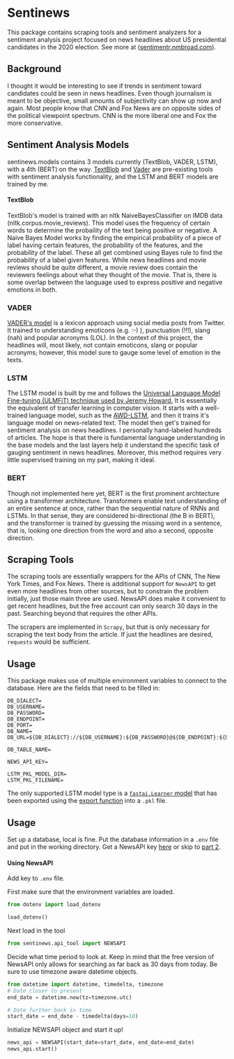 # Sentinews
This package contains scraping tools and sentiment analyzers for a sentiment analysis project focused on news headlines about US presidential candidates in the 2020 election. See more at ([sentimentr.nmbroad.com](sentimentr.nmbroad.com)).

## Background
I thought it would be interesting to see if trends in sentiment toward candidates could be seen in news headlines. Even though journalism is meant to be objective, small amounts of subjectivity can show up now and again. Most people know that CNN and Fox News are on opposite sides of the political viewpoint spectrum. CNN is the more liberal one and Fox the more conservative. 
 

## Sentiment Analysis Models
sentinews.models contains 3 models currently (TextBlob, VADER, LSTM), with a 4th (BERT) on the way. [TextBlob](https://textblob.readthedocs.io/en/dev/) and [Vader](https://github.com/cjhutto/vaderSentiment) are pre-existing tools with sentiment analysis functionality, and the LSTM and BERT models are trained by me.

#### TextBlob
TextBlob's model is trained with an nltk NaiveBayesClassifier on IMDB data (nltk.corpus.movie_reviews). This model uses the frequency of certain words to determine the probaility of the text being positive or negative. A Naive Bayes Model works by finding the empirical probability of a piece of label having certain features, the probability of the features, and the probability of the label. These all get combined using Bayes rule to find the probability of a label given features. 
While news headlines and movie reviews should be quite different, a movie review does contain the reviewers feelings about what they thought of the movie. That is, there is some overlap between the language used to express positive and negative emotions in both.




### VADER
[VADER's model](https://github.com/cjhutto/vaderSentiment) is a lexicon approach using social media posts from Twitter. It trained to understanding emoticons (e.g. :-) ), punctuation (!!!), slang (nah) and popular acronyms (LOL). In the context of this project, the headlines will, most likely, not contain emoticons, slang or popular acronyms; however, this model sure to gauge some level of emotion in the texts.  

### LSTM
The LSTM model is built by me and follows the [Universal Language Model Fine-tuning (ULMFiT) technique used by Jeremy Howard.](https://arxiv.org/abs/1801.06146) It is essentially the equivalent of transfer learning in computer vision.  It starts with a well-trained language model, such as the [AWD-LSTM](https://arxiv.org/abs/1708.02182), and then it trains it's language model on news-related text. The model then get's trained for sentiment analysis on news headlines. I personally hand-labeled hundreds of articles. The hope is that there is fundamental language understanding in the base models and the last layers help it understand the specific task of gauging sentiment in news headlines. Moreover, this method requires very little supervised training on my part, making it ideal.

### BERT
Though not implemented here yet, BERT is the first prominent archtecture using a transformer architecture.  Transformers enable text understanding of an entire sentence at once, rather than the sequential nature of RNNs and LSTMs. In that sense, they are considered bi-directional (the B in BERT), and the transformer is trained by guessing the missing word in a sentence, that is, looking one direction from the word and also a second, opposite direction.

## Scraping Tools
The scraping tools are essentially wrappers for the APIs of CNN, The New York Times, and Fox News. There is additional support for `NewsAPI`  to get even more headlines from other sources, but to constrain the problem initially, just those main three are used. NewsAPI does make it convenient to get recent headlines, but the free account can only search 30 days in the past. Searching beyond that requires the other APIs.

The scrapers are implemented in `Scrapy`, but that is only necessary for scraping the text body from the article. If just the headlines are desired, `requests` would be sufficient.


## Usage
This package makes use of multiple environment variables to connect to the database. Here are the fields that need to be filled in:

```
DB_DIALECT=
DB_USERNAME=
DB_PASSWORD=
DB_ENDPOINT=
DB_PORT=
DB_NAME=
DB_URL=${DB_DIALECT}://${DB_USERNAME}:${DB_PASSWORD}@${DB_ENDPOINT}:${DB_PORT}/${DB_NAME}

DB_TABLE_NAME=

NEWS_API_KEY=

LSTM_PKL_MODEL_DIR=
LSTM_PKL_FILENAME=
```
The only supported LSTM model type is a [`fastai.Learner` model](https://docs.fast.ai/basic_train.html#Learner) that has been exported using the [export function](https://docs.fast.ai/basic_train.html#Learner.export) into a `.pkl` file.


## Usage
Set up a database, local is fine.  Put the database information in a `.env` file and put in the working directory.  Get a NewsAPI key [here](https://newsapi.org/register) or skip to [part 2](#without-newsapi).

#### Using NewsAPI
Add key to `.env` file.

First make sure that the environment variables are loaded.
```python
from dotenv import load_dotenv

load_dotenv()
```

Next load in the tool
```python
from sentinews.api_tool import NEWSAPI
```

Decide what time period to look at. Keep in mind that the free version of NewsAPI only allows for searching as far back as 30 days from today. Be sure to use timezone aware datetime objects.
```python
from datetime import datetime, timedelta, timezone
# Date closer to present 
end_date = datetime.now(tz=timezone.utc)

# Date further back in time
start_date = end_date - timedelta(days=10)
```

Initialize NEWSAPI object and start it up!
```python
news_api = NEWSAPI(start_date=start_date, end_date=end_date)
news_api.start()
```
 